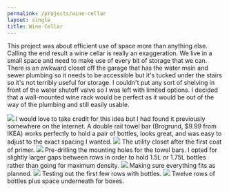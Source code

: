 ```yaml
---
permalink: /projects/wine-cellar
layout: single
title: Wine Cellar
---
```


This project was about efficient use of space more than anything else. Calling the end result a wine cellar is really an exaggeration. We live in a small space and need to make use of every bit of storage that we can. There is an awkward closet off the garage that has the water main and sewer plumbing so it needs to be accessible but it's tucked under the stairs so it's not terribly useful for storage. I couldn't put any sort of shelving in front of the water shutoff valve so I was left with limited options. I decided that a wall-mounted wine rack would be perfect as it would be out of the way of the plumbing and still easily usable.

<img src="https://media.darkwire.com/wine-cellar/brogrund.jpg">
I would love to take credit for this idea but I had found it previously somewhere on the internet. A double rail towel bar (Brogrund, $9.99 from IKEA) works perfectly to hold a pair of bottles, looks great, and was easy to adjust to the exact spacing I wanted.

<img src="https://media.darkwire.com/wine-cellar/closet_painted.jpg">
The utility closet after the first coat of primer.

<img src="https://media.darkwire.com/wine-cellar/mounting_holes.jpg">
Pre-drilling the mounting holes for the towel bars. I opted for slightly larger gaps between rows in order to hold 1.5L or 1.75L bottles rather than going for maximum density.

<img src="https://media.darkwire.com/wine-cellar/test_fit.jpg">
Making sure everything fits as planned.

<img src="https://media.darkwire.com/wine-cellar/first_rows.jpg">
Testing out the first few rows with bottles.

<img src="https://media.darkwire.com/wine-cellar/finished_before_lights.jpg">
Twelve rows of bottles plus space underneath for boxes.
